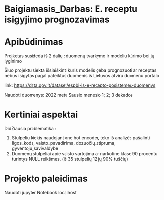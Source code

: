 # Baigiamasis_Darbas: E. receptu isigyjimo prognozavimas 

# Apibūdinimas 

Projketas susideda iš 2 dalių : duomenų tvarkymo ir modeliu kūrimo bei jų lyginimo 

Šiuo projektu siekta išsiaiškinti kuris modelis geba prognozuoti ar receptas nebus isigytas pagal pateiktus duomenis iš Lietuvos atviru duomenu portalo 

link: https://data.gov.lt/dataset/espbi-is-e-recepto-posistemes-duomenys

Naudoti duomenys: 2022 metu Sausio menesio 1; 2; 3 dekados 

# Kertiniai aspektai 

DidŽiausia problematika : 
1. Stulpeliu kiekis naudojant one hot encoder, teko iš analizės pašalinti ligos_koda, vaisto_pavadinima, dozuočių_stipruma, gyventoju_savivaldybe 
2. Duomenų stulpeliai apie vaisto vartojima ar narkotine klase 90 procentu turintys NULL reikšmes. (iš 35 stulpelių 12 jų 90% tuščių) 

# Projekto paleidimas 

Naudoti jupyter Notebook localhost 

